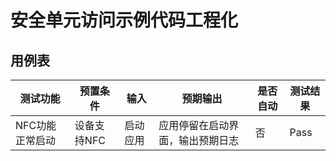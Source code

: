 # 安全单元访问示例代码工程化

## 用例表

| 测试功能          | 预置条件     | 输入              | 预期输出                  | 是否自动  | 测试结果 |
| ----------------- | ------------ | ----------------- | ------------------------|--------- | -------- |
| NFC功能正常启动    | 设备支持NFC   | 启动应用           | 应用停留在启动界面，输出预期日志 |否 | Pass      |